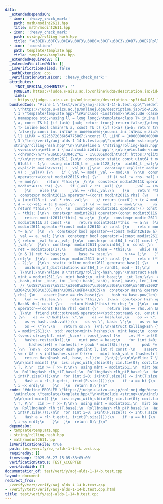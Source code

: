 ```yaml
---
data:
  _extendedDependsOn:
  - icon: ':heavy_check_mark:'
    path: math/modint2611.hpp
    title: math/modint2611.hpp
  - icon: ':heavy_check_mark:'
    path: string/rolling-hash.hpp
    title: "\u30ED\u30FC\u30EA\u30F3\u30B0\u30CF\u30C3\u30B7\u30E5(Rolling Hash)"
  - icon: ':question:'
    path: template/template.hpp
    title: template/template.hpp
  _extendedRequiredBy: []
  _extendedVerifiedWith: []
  _isVerificationFailed: false
  _pathExtension: cpp
  _verificationStatusIcon: ':heavy_check_mark:'
  attributes:
    '*NOT_SPECIAL_COMMENTS*': ''
    PROBLEM: https://judge.u-aizu.ac.jp/onlinejudge/description.jsp?id=ALDS1_14_B
    links:
    - https://judge.u-aizu.ac.jp/onlinejudge/description.jsp?id=ALDS1_14_B
  bundledCode: "#line 1 \"test/verify/aoj-alds-1-14-b.test.cpp\"\n#define PROBLEM\
    \ \"https://judge.u-aizu.ac.jp/onlinejudge/description.jsp?id=ALDS1_14_B\"\n#line\
    \ 1 \"template/template.hpp\"\n#include <iostream>\n#include <cassert>\nusing\
    \ namespace std;\nusing ll = long long;\ntemplate<class T> inline bool chmax(T&\
    \ a, const T& b) {if (a<b) {a=b; return true;} return false;}\ntemplate<class\
    \ T> inline bool chmin(T& a, const T& b) {if (b<a) {a=b; return true;} return\
    \ false;}\nconst int INTINF = 1000001000;\nconst int INTMAX = 2147483647;\nconst\
    \ ll LLMAX = 9223372036854775807;\nconst ll LLINF = 1000000000000000000;\n#line\
    \ 3 \"test/verify/aoj-alds-1-14-b.test.cpp\"\n\n#include <string>\n\n#line 1 \"\
    string/rolling-hash.hpp\"\n\n\n\n#line 5 \"string/rolling-hash.hpp\"\n#include\
    \ <vector>\n\n#line 1 \"math/modint2611.hpp\"\n\n\n\n#include <random>\n#include\
    \ <chrono>\n/*\n\u6CD5\u304C2^61 - 1\u306Emodint\ncf: https://qiita.com/keymoon/items/11fac5627672a6d6a9f6\n\
    \ */\n\nstruct modint2611 {\n\n  constexpr static const uint64_t mod = (1ull <<\
    \ 61ull) - 1;\n  using uint128_t = __uint128_t;\n  uint64_t _val;\n\n  constexpr\
    \ explicit modint2611() : _val(0) {}\n\n  constexpr explicit modint2611(uint64_t\
    \ v) : _val(v) {\n    if (_val >= mod) _val -= mod;\n  }\n\n  constexpr modint2611&\
    \ operator+=(const modint2611& rhs) {\n    if ((_val += rhs._val) >= mod) _val\
    \ -= mod;\n    return *this;\n  }\n\n  constexpr modint2611& operator-=(const\
    \ modint2611& rhs) {\n    if (_val < rhs._val) {\n      _val += (mod - rhs._val);\n\
    \    }\n    else {\n      _val += -rhs._val;\n    }\n    return *this;\n  }\n\n\
    \  constexpr modint2611& operator*=(const modint2611& rhs) {\n    uint128_t c\
    \ = (uint128_t) _val * rhs._val;\n    // return (c>>61) + (c & mod);\n    uint64_t\
    \ d = (c>>61) + (c & mod);\n    if (d >= mod) d -= mod;\n\n    _val = d;\n   \
    \ return *this;\n  }\n  \n  constexpr modint2611 operator-() const { return modint2611(0)\
    \ - *this; }\n\n  constexpr modint2611 operator+(const modint2611& a) const {\n\
    \    return modint2611(*this) += a;\n  }\n\n  constexpr modint2611 operator-(const\
    \ modint2611& a) const {\n    return modint2611(*this) -= a;\n  }\n\n  constexpr\
    \ modint2611 operator*(const modint2611& a) const {\n    return modint2611(*this)\
    \ *= a;\n  }\n  \n  constexpr bool operator==(const modint2611& a) const { return\
    \ _val == a._val; }\n\n  constexpr bool operator!=(const modint2611& a) const\
    \ { return _val != a._val; }\n\n  constexpr uint64_t val() const {\n    return\
    \ _val;\n  }\n\n  constexpr modint2611 pow(uint64_t n) const {\n    modint2611\
    \ ret = modint2611(1);\n    modint2611 base = *this;\n    while (n) {\n      if\
    \ (n & 1) ret *= base;\n      base *= base;\n      n >>= 1;\n    }\n    return\
    \ ret;\n  }\n\n  constexpr modint2611 inv() const {\n    return (*this).pow(mod\
    \ - 2);\n  }\n\n  static inline modint2611 generate_base() {\n    mt19937_64 mt(chrono::steady_clock::now().time_since_epoch().count());\n\
    \    uniform_int_distribution< uint64_t > rand(1, mod - 1);\n\n    return modint2611(rand(mt));\n\
    \  }\n\n};\n\n\n#line 8 \"string/rolling-hash.hpp\"\n\nstruct Hash {\n  using\
    \ mint = modint2611;\n  mint hash;\n  mint base;\n  int len;\n\n  constexpr Hash(mint\
    \ _hash, mint _base, int _len): hash(_hash), base(_base), len(_len) {\n  }\n\n\
    \  // \u6587\u5B57\u5217\u3068\u3057\u3066\u306E\u7D50\u5408\u3092\u3057\u305F\
    \u3042\u3068\u306EHash\u3092\u8FD4\u3059\n  constexpr Hash& operator+=(const Hash&\
    \ rhs) {\n    assert(base == rhs.base);\n    hash += base.pow(len) * rhs.hash;\n\
    \    len += rhs.len;\n    return *this;\n  }\n\n  constexpr Hash operator+(const\
    \ Hash& rhs) const {\n    return Hash(*this) += rhs; \n  }\n\n  constexpr bool\
    \ operator==(const Hash& rhs) const {\n    return len == rhs.len && hash == rhs.hash;\n\
    \  }\n\n  friend std::ostream& operator<<(std::ostream& os, const Hash& hash)\
    \ {\n    os << \"Hash{len: \";\n    os << hash.len;\n    os << \", hash: \";\n\
    \    os << hash.hash.val();\n    os << \", base: \";\n    os << hash.base.val();\n\
    \    os << \"}\";\n    return os;\n  }\n};\n\nstruct RollingHash {\n  using mint\
    \ = modint2611;\n  std::vector<mint> hashes;\n  mint base;\n  constexpr RollingHash\
    \ (const string& S, mint _base) : base(_base) {\n    int N = int(S.size());\n\
    \    hashes.resize(N+1);\n    mint powb = base;\n    for (int i=0; i<N; i++) {\n\
    \      hashes[i+1] = hashes[i] + powb * mint(S[i]);\n      powb *= base;\n   \
    \ }\n  }\n\n  constexpr Hash get(int l, int r) const {\n    assert(0 <= l && l\
    \ <= r && r < int(hashes.size()));\n    mint hash_val = (hashes[r] - hashes[l])*(base.pow(l).inv());\n\
    \    return Hash(hash_val, base, r-l);\n  }\n\n};\n\n\n\n#line 7 \"test/verify/aoj-alds-1-14-b.test.cpp\"\
    \n\n\nint main() {\n  ios::sync_with_stdio(0); cin.tie(0); cout.tie(0);\n  string\
    \ T, P;\n  cin >> T >> P;\n\n  using mint = modint2611;\n  mint base = mint::generate_base();\n\
    \n  RollingHash rlh_t(T,base);\n  RollingHash rlh_p(P,base);\n  Hash b = rlh_p.get(0,\
    \ int(P.size()));\n\n  for (int i=0; i+int(P.size()) <= int(T.size()); i++) {\n\
    \    Hash a = rlh_t.get(i, i+int(P.size()));\n    if (a == b) {\n      cout <<\
    \ i << endl;\n    }\n  }\n  return 0;\n}\n"
  code: "#define PROBLEM \"https://judge.u-aizu.ac.jp/onlinejudge/description.jsp?id=ALDS1_14_B\"\
    \n#include \"template/template.hpp\"\n\n#include <string>\n\n#include \"string/rolling-hash.hpp\"\
    \n\n\nint main() {\n  ios::sync_with_stdio(0); cin.tie(0); cout.tie(0);\n  string\
    \ T, P;\n  cin >> T >> P;\n\n  using mint = modint2611;\n  mint base = mint::generate_base();\n\
    \n  RollingHash rlh_t(T,base);\n  RollingHash rlh_p(P,base);\n  Hash b = rlh_p.get(0,\
    \ int(P.size()));\n\n  for (int i=0; i+int(P.size()) <= int(T.size()); i++) {\n\
    \    Hash a = rlh_t.get(i, i+int(P.size()));\n    if (a == b) {\n      cout <<\
    \ i << endl;\n    }\n  }\n  return 0;\n}\n"
  dependsOn:
  - template/template.hpp
  - string/rolling-hash.hpp
  - math/modint2611.hpp
  isVerificationFile: true
  path: test/verify/aoj-alds-1-14-b.test.cpp
  requiredBy: []
  timestamp: '2025-03-27 15:05:33+09:00'
  verificationStatus: TEST_ACCEPTED
  verifiedWith: []
documentation_of: test/verify/aoj-alds-1-14-b.test.cpp
layout: document
redirect_from:
- /verify/test/verify/aoj-alds-1-14-b.test.cpp
- /verify/test/verify/aoj-alds-1-14-b.test.cpp.html
title: test/verify/aoj-alds-1-14-b.test.cpp
---
```

